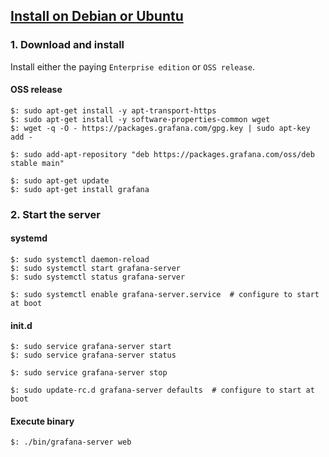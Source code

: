 ## [Install on Debian or Ubuntu](https://grafana.com/docs/grafana/latest/installation/debian/)

### 1. Download and install

Install either the paying `Enterprise edition` or `OSS release`.  

#### OSS release

```
$: sudo apt-get install -y apt-transport-https
$: sudo apt-get install -y software-properties-common wget
$: wget -q -O - https://packages.grafana.com/gpg.key | sudo apt-key add -

$: sudo add-apt-repository "deb https://packages.grafana.com/oss/deb stable main"

$: sudo apt-get update
$: sudo apt-get install grafana
```

### 2. Start the server

#### systemd

```
$: sudo systemctl daemon-reload
$: sudo systemctl start grafana-server
$: sudo systemctl status grafana-server
```

```
$: sudo systemctl enable grafana-server.service  # configure to start at boot
```

#### init.d

```
$: sudo service grafana-server start
$: sudo service grafana-server status

$: sudo service grafana-server stop
```

```
$: sudo update-rc.d grafana-server defaults  # configure to start at boot
```

#### Execute binary

```
$: ./bin/grafana-server web
```

